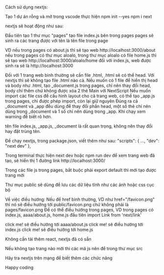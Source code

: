 Cách sử dụng nextjs:

Tạo 1 dự án rỗng và mở trong vscode
thực hiện     npm init --yes
              npm i next


nextjs sẽ hoạt động như sau:


Đầu tiên tạo 1 thư mục "pages"
tạo file index.js bên trong pages
pages sẽ sinh ra các trang được với tên là tên file trong page


VD nếu trong pages có about.js thì sẽ tạo web http://localhost:3000/about
nếu trong pages có thư mục aloalo, trong thư mục aloalo có file home.js thì sẽ tạo web http://localhost:3000/aloalo/home
đối với index.js, web được sinh ra sẽ là http://localhost:3000


Đối với 1 trang web bình thường sẽ cần file .html, .html sẽ có thể head. Với nextjs thì sẽ không tạo file .html nào cả.
Nếu muốn có 1 file để hiển thị head và body như .html, tạo _document.js trong pages, chỉ nên thay đổi head, body chỉ thêm chứ không được xóa 2 thẻ Main với NextScript
Nếu muốn import các file css để cấu hình layout cho cả trang web, có thể tạo _app.js trong pages, chỉ được phép import, còn lại giữ nguyên
Đúng ra cả _document và _app đều dùng để thay đổi phần head, một số thẻ chỉ nên dùng trong _document và 1 số chỉ nên dùng trong _app. Khi chạy xem warning để biết rõ hơn.


tên file index.js, _app.js, _document là rất quan trọng, không nên thay đổi hay đặt trùng tên.


Để chạy nextjs, trong package.json, viết thêm như sau:
    "scripts": {
        ...,
        "dev": "next dev"
    },


Trong terminal thực hiện   next dev   hoặc    npm run dev   để xem trang web đã tạo, sẽ hiển thị 1 đường link
http://localhost:3000/


Trong các file js trong pages, bắt buộc phải export default thì mới tạo được trang mới


Thư mục public sẽ dùng để lưu các dữ liệu tĩnh như các ảnh hoặc css cục bộ


Về việc điều hướng:
Nếu để href bình thường, VD như href="/favicon.png" thì nó sẽ điều hướng tới public/favicon.png chứ không phải là pages/favicon.png
Để có thể điều hướng trong pages, VD trong pages có index.js, aaaa/about.js, home.js
đầu tiên     import Link from 'next/link'
<Link href="/aaaa/about">click me!</Link> sẽ điều hướng tới aaaa/about.js
<Link href="/">click me!</Link> sẽ điều hướng tới index.js
<Link href="/home">click me!</Link> sẽ điều hướng tới home.js


Không cần tải thêm react, nextjs đã có sẵn


Nếu không tạo trang nào mới thì các mã js nên để trong thư mục src


Hãy tra nextjs trên mạng để biết thêm các chức năng


Happy coding